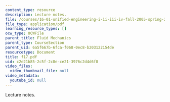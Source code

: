 ```yaml
---
content_type: resource
description: Lecture notes.
file: /courses/16-01-unified-engineering-i-ii-iii-iv-fall-2005-spring-2006/c2e21b852c5f2c8ece213976c2d4d6f8_f17.pdf
file_type: application/pdf
learning_resource_types: []
ocw_type: OCWFile
parent_title: Fluid Mechanics
parent_type: CourseSection
parent_uid: 6a5f667b-6fca-f068-0ec8-b203122154de
resourcetype: Document
title: f17.pdf
uid: c2e21b85-2c5f-2c8e-ce21-3976c2d4d6f8
video_files:
  video_thumbnail_file: null
video_metadata:
  youtube_id: null
---
```

Lecture notes.

